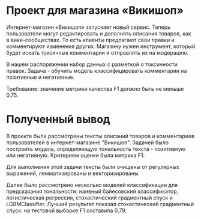 # Проект для магазина «Викишоп»
Интернет-магазин «Викишоп» запускает новый сервис. Теперь пользователи могут редактировать и дополнять описания товаров, как в вики-сообществах. То есть клиенты предлагают свои правки и комментируют изменения других. Магазину нужен инструмент, который будет искать токсичные комментарии и отправлять их на модерацию.

В нашем распоряжении набор данных с разметкой о токсичности правок. Задача - обучить модель классифицировать комментарии на позитивные и негативные.

Требование: значение метрики качества F1 должно быть не меньше 0.75.

# Полученный вывод

В проекте были рассмотрены тексты описаний товаров и комментариев пользователей в интернет-магазине "Викишоп". Задачей было построить модель, определяющую тональность текста - позитивную или негативную. Критерием оценки была метрика F1.

Для выполнения этой задачи тексты были очищены от регулярных выражений, лемматизированы и векторизированы.

Далее было рассмотрено несколько моделей классификации для предсказания тональности: наивный байесовский классификатор, логистическая регрессия, стохастический градиентный спуск и LGBMClassifier. Лучший результат показал стохастический градиентный спуск: на тестовой выборке F1 составила 0.79.
